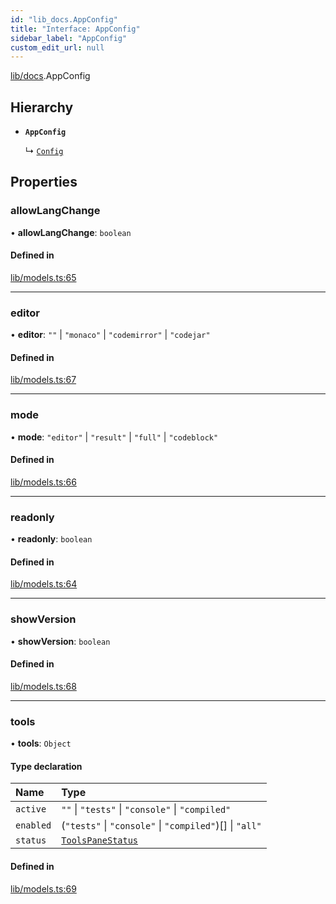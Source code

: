 ```yaml
---
id: "lib_docs.AppConfig"
title: "Interface: AppConfig"
sidebar_label: "AppConfig"
custom_edit_url: null
---
```


[lib/docs](../modules/lib_docs.md).AppConfig

## Hierarchy

- **`AppConfig`**

  ↳ [`Config`](lib_docs.Config.md)

## Properties

### allowLangChange

• **allowLangChange**: `boolean`

#### Defined in

[lib/models.ts:65](https://github.com/live-codes/livecodes/blob/0b19ad3/src/lib/models.ts#L65)

___

### editor

• **editor**: ``""`` \| ``"monaco"`` \| ``"codemirror"`` \| ``"codejar"``

#### Defined in

[lib/models.ts:67](https://github.com/live-codes/livecodes/blob/0b19ad3/src/lib/models.ts#L67)

___

### mode

• **mode**: ``"editor"`` \| ``"result"`` \| ``"full"`` \| ``"codeblock"``

#### Defined in

[lib/models.ts:66](https://github.com/live-codes/livecodes/blob/0b19ad3/src/lib/models.ts#L66)

___

### readonly

• **readonly**: `boolean`

#### Defined in

[lib/models.ts:64](https://github.com/live-codes/livecodes/blob/0b19ad3/src/lib/models.ts#L64)

___

### showVersion

• **showVersion**: `boolean`

#### Defined in

[lib/models.ts:68](https://github.com/live-codes/livecodes/blob/0b19ad3/src/lib/models.ts#L68)

___

### tools

• **tools**: `Object`

#### Type declaration

| Name | Type |
| :------ | :------ |
| `active` | ``""`` \| ``"tests"`` \| ``"console"`` \| ``"compiled"`` |
| `enabled` | (``"tests"`` \| ``"console"`` \| ``"compiled"``)[] \| ``"all"`` |
| `status` | [`ToolsPaneStatus`](../modules/lib_docs.md#toolspanestatus) |

#### Defined in

[lib/models.ts:69](https://github.com/live-codes/livecodes/blob/0b19ad3/src/lib/models.ts#L69)
